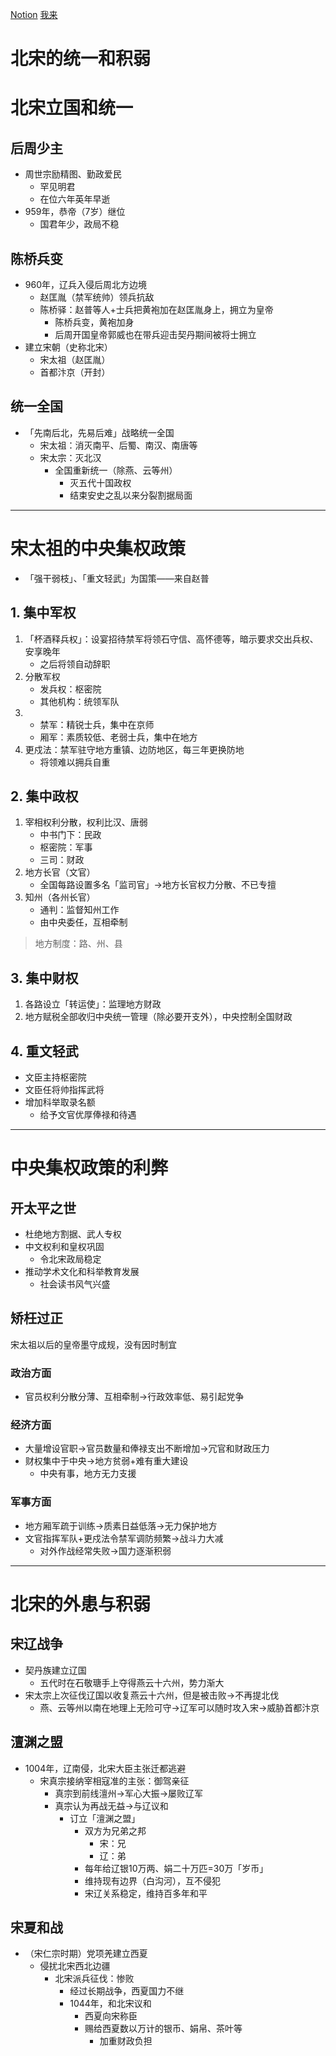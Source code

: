 [Notion](https://www.notion.so/alex27933/2b2fcad91883490baa8123a4d9ccf4b9)  [我来](https://www.wolai.com/mylearn/mW7x2qF7tDM14ibAdjndFu) 

# 北宋的统一和积弱

# 北宋立国和统一

## 后周少主

- 周世宗励精图、勤政爱民
    - 罕见明君
    - 在位六年英年早逝
- 959年，恭帝（7岁）继位
    - 国君年少，政局不稳

## 陈桥兵变

- 960年，辽兵入侵后周北方边境
    - 赵匡胤（禁军统帅）领兵抗敌
    - 陈桥驿：赵普等人+士兵把黄袍加在赵匡胤身上，拥立为皇帝
        - 陈桥兵变，黄袍加身
        - 后周开国皇帝郭威也在带兵迎击契丹期间被将士拥立
- 建立宋朝（史称北宋）
    - 宋太祖（赵匡胤）
    - 首都汴京（开封）

## 统一全国

- 「先南后北，先易后难」战略统一全国
    - 宋太祖：消灭南平、后蜀、南汉、南唐等
    - 宋太宗：灭北汉
        - 全国重新统一（除燕、云等州）
            - 灭五代十国政权
            - 结束安史之乱以来分裂割据局面

---

# 宋太祖的中央集权政策

- 「强干弱枝」、「重文轻武」为国策——来自赵普

## 1. 集中军权

1. 「杯酒释兵权」：设宴招待禁军将领石守信、高怀德等，暗示要求交出兵权、安享晚年
    - 之后将领自动辞职
2. 分散军权
    - 发兵权：枢密院
    - 其他机构：统领军队
3. 
    - 禁军：精锐士兵，集中在京师
    - 厢军：素质较低、老弱士兵，集中在地方
4. 更戍法：禁军驻守地方重镇、边防地区，每三年更换防地
    - 将领难以拥兵自重

## 2. 集中政权

1. 宰相权利分散，权利比汉、唐弱
    - 中书门下：民政
    - 枢密院：军事
    - 三司：财政
2. 地方长官（文官）
    - 全国每路设置多名「监司官」→地方长官权力分散、不已专擅
3. 知州（各州长官）
    - 通判：监督知州工作
    - 由中央委任，互相牵制

> 地方制度：路、州、县

## 3. 集中财权

1. 各路设立「转运使」：监理地方财政
2. 地方赋税全部收归中央统一管理（除必要开支外），中央控制全国财政

## 4. 重文轻武

- 文臣主持枢密院
- 文臣任将帅指挥武将
- 增加科举取录名额
    - 给予文官优厚俸禄和待遇

---

# 中央集权政策的利弊

## 开太平之世

- 杜绝地方割据、武人专权
- 中文权利和皇权巩固
    - 令北宋政局稳定
- 推动学术文化和科举教育发展
    - 社会读书风气兴盛

## 矫枉过正

宋太祖以后的皇帝墨守成规，没有因时制宜

### 政治方面

- 官员权利分散分薄、互相牵制→行政效率低、易引起党争

### 经济方面

- 大量增设官职→官员数量和俸禄支出不断增加→冗官和财政压力
- 财权集中于中央→地方贫弱+难有重大建设
    - 中央有事，地方无力支援

### 军事方面

- 地方厢军疏于训练→质素日益低落→无力保护地方
- 文官指挥军队+更戍法令禁军调防频繁→战斗力大减
    - 对外作战经常失败→国力逐渐积弱

---

# 北宋的外患与积弱

## 宋辽战争

- 契丹族建立辽国
    - 五代时在石敬瑭手上夺得燕云十六州，势力渐大
- 宋太宗上次征伐辽国以收复燕云十六州，但是被击败→不再提北伐
    - 燕、云等州以南在地理上无险可守→辽军可以随时攻入宋→威胁首都汴京

## 澶渊之盟

- 1004年，辽南侵，北宋大臣主张迁都逃避
    - 宋真宗接纳宰相寇准的主张：御驾亲征
        - 真宗到前线澶州→军心大振→屡败辽军
        - 真宗认为再战无益→与辽议和
            - 订立「澶渊之盟」
                - 双方为兄弟之邦
                    - 宋：兄
                    - 辽：弟
                - 每年给辽银10万两、娟二十万匹=30万「岁币」
                - 维持现有边界（白沟河），互不侵犯
                - 宋辽关系稳定，维持百多年和平

## 宋夏和战

- （宋仁宗时期）党项羌建立西夏
    - 侵扰北宋西北边疆
        - 北宋派兵征伐：惨败
            - 经过长期战争，西夏国力不继
            - 1044年，和北宋议和
                - 西夏向宋称臣
                - 赐给西夏数以万计的银币、娟帛、茶叶等
                    - 加重财政负担